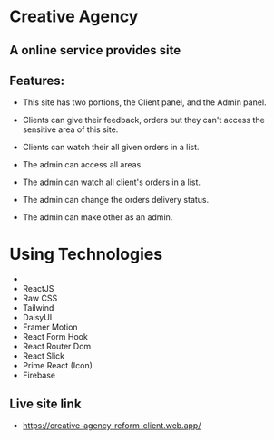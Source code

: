# Creative Agency
## A online service provides site

Features:
- 
- This site has two portions, the Client panel, and the Admin panel.

- Clients can give their feedback, orders but they can't access the sensitive area of this site.

- Clients can watch their all given orders in a list.

- The admin can access all areas.

- The admin can watch all client's orders in a list.

- The admin can change the orders delivery status.

- The admin can make other as an admin.

# Using Technologies

-
- ReactJS
- Raw CSS
- Tailwind
- DaisyUI
- Framer Motion
- React Form Hook
- React Router Dom
- React Slick
- Prime React (Icon)
- Firebase

## Live site link

- https://creative-agency-reform-client.web.app/

